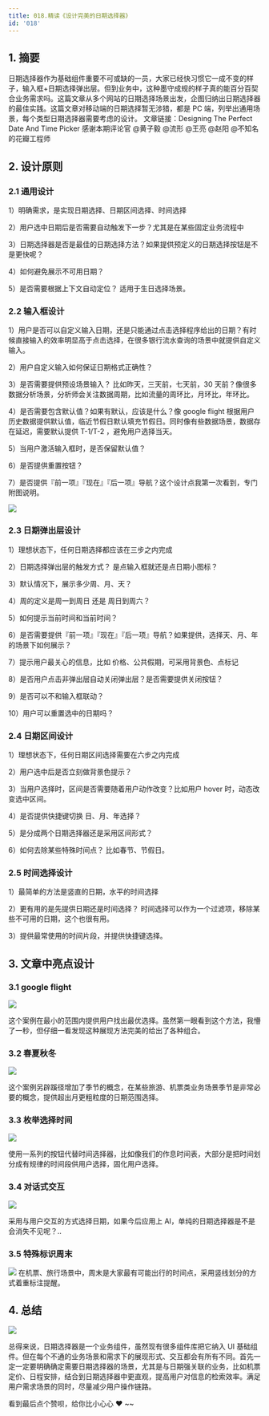 ```yaml
---
title: 018.精读《设计完美的日期选择器》
id: '018'
---
```


## 1. 摘要

日期选择器作为基础组件重要不可或缺的一员，大家已经快习惯它一成不变的样子，输入框+日期选择弹出层。但到业务中，这种墨守成规的样子真的能百分百契合业务需求吗。这篇文章从多个网站的日期选择场景出发，企图归纳出日期选择器的最佳实践。这篇文章对移动端的日期选择暂无涉猎，都是 PC 端，列举出通用场景，每个类型日期选择器需要考虑的设计。
文章链接：Designing The Perfect Date And Time Picker
感谢本期评论官 @黄子毅 @流形  @王亮    @赵阳     @不知名的花瓣工程师
## 2. 设计原则

### 2.1 通用设计
1）明确需求，是实现日期选择、日期区间选择、时间选择

2）用户选中日期后是否需要自动触发下一步？尤其是在某些固定业务流程中

3）日期选择器是否是最佳的日期选择方法？如果提供预定义的日期选择按钮是不是更快呢？

4）如何避免展示不可用日期？

5）是否需要根据上下文自动定位？ 适用于生日选择场景。

### 2.2 输入框设计
1）用户是否可以自定义输入日期，还是只能通过点击选择程序给出的日期？有时候直接输入的效率明显高于点击选择，在很多银行流水查询的场景中就提供自定义输入。

2）用户自定义输入如何保证日期格式正确性？

3）是否需要提供预设场景输入？ 比如昨天，三天前，七天前，30 天前？像很多数据分析场景，分析师会关注数据周期，比如流量的周环比，月环比，年环比。

4）是否需要包含默认值？如果有默认，应该是什么？像 google flight 根据用户历史数据提供默认值，临近节假日默认填充节假日。同时像有些数据场景，数据存在延迟，需要默认提供 T-1/T-2 ，避免用户选择当天。

5）当用户激活输入框时，是否保留默认值？

6）是否提供重置按钮？

7）是否提供『前一项』『现在』『后一项』导航？这个设计点我第一次看到，专门附图说明。

![](https://pic3.zhimg.com/v2-cd71b6e05dec1c801794415816b6369a_b.png)

### 2.3 日期弹出层设计
1）理想状态下，任何日期选择都应该在三步之内完成

2）日期选择弹出层的触发方式？ 是点输入框就还是点日期小图标？

3）默认情况下，展示多少周、月、天？

4）周的定义是周一到周日 还是  周日到周六？

5）如何提示当前时间和当前时间？

6）是否需要提供『前一项』『现在』『后一项』导航？如果提供，选择天、月、年的场景下如何展示？

7）提示用户最关心的信息，比如 价格、公共假期，可采用背景色、点标记

8）是否用户点击非弹出层自动关闭弹出层？是否需要提供关闭按钮？

9）是否可以不和输入框联动？

10）用户可以重置选中的日期吗？


### 2.4 日期区间设计
1）理想状态下，任何日期区间选择需要在六步之内完成

2）用户选中后是否立刻做背景色提示？

3）当用户选择时，区间是否需要随着用户动作改变？比如用户 hover 时，动态改变选中区间。

4）是否提供快捷键切换 日、月、年选择？

5）是分成两个日期选择器还是采用区间形式？

6）如何去除某些特殊时间点？ 比如春节、节假日。


### 2.5 时间选择设计
1）最简单的方法是竖直的日期，水平的时间选择

2）更有用的是先提供日期还是时间选择？ 时间选择可以作为一个过滤项，移除某些不可用的日期，这个也很有用。

3）提供最常使用的时间片段，并提供快捷键选择。

## 3. 文章中亮点设计

### 3.1 google flight
![](https://pic4.zhimg.com/v2-2cb10cf0f88fc046d32482e8fe0cd837_b.png)

这个案例在最小的范围内提供用户找出最优选择。虽然第一眼看到这个方法，我懵了一秒，但仔细一看发现这种展现方法完美的给出了各种组合。

### 3.2 春夏秋冬
![](https://pic2.zhimg.com/v2-d3250f633f8ff1a075279fbfbf43cfb9_b.png)

这个案例另辟蹊径增加了季节的概念，在某些旅游、机票类业务场景季节是非常必要的概念，提供超出月更粗粒度的日期范围选择。

### 3.3 枚举选择时间
![](https://pic4.zhimg.com/v2-e2d05d6a438b19d5acc7b6a2db6d8d1f_b.png)

使用一系列的按钮代替时间选择器，比如像我们的作息时间表，大部分是把时间划分成有规律的时间段供用户选择，固化用户选择。

### 3.4 对话式交互

![](https://pic1.zhimg.com/v2-cd4874c5dc98505c56b05dbd3193fa78_b.gif)

采用与用户交互的方式选择日期，如果今后应用上 AI，单纯的日期选择器是不是会消失不见呢？..
### 3.5  特殊标识周末
![](https://pic1.zhimg.com/v2-d8410bede19d7bd4c212ad216ebd0770_b.png)
在机票、旅行场景中，周末是大家最有可能出行的时间点，采用竖线划分的方式着重标注提醒。

## 4. 总结

![](https://pic3.zhimg.com/v2-ec840145feb22eeac76e5a0503828436_b.png)

总得来说，日期选择器是一个业务组件，虽然现有很多组件库把它纳入 UI 基础组件。但在每个不通的业务场景和需求下的展现形式、交互都会有所有不同。首先一定一定要明确确定需要日期选择器的场景，尤其是与日期强关联的业务，比如机票定价、日程安排，结合到日期选择器中更直观，提高用户对信息的检索效率。满足用户需求场景的同时，尽量减少用户操作链路。

看到最后点个赞呗，给你比小心心 ❤ ~~
